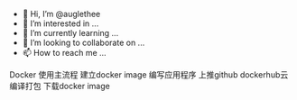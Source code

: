- 👋 Hi, I’m @auglethee
- 👀 I’m interested in ...
- 🌱 I’m currently learning ...
- 💞️ I’m looking to collaborate on ...
- 📫 How to reach me ...

<!---
auglethee/auglethee is a ✨ special ✨ repository because its `README.md` (this file) appears on your GitHub profile.
You can click the Preview link to take a look at your changes.
--->
Docker 使用主流程
建立docker image
编写应用程序
上推github
dockerhub云编译打包
下载docker image
